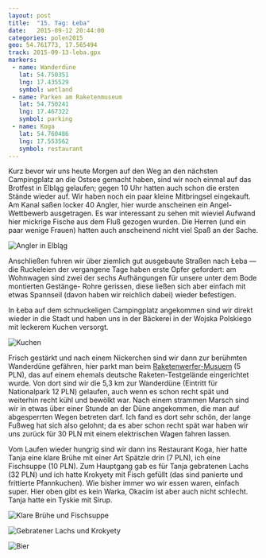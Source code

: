 ```yaml
---
layout: post
title:  "15. Tag: Łeba"
date:   2015-09-12 20:44:00
categories: polen2015
geo: 54.761773, 17.565494
track: 2015-09-13-leba.gpx
markers:
 - name: Wanderdüne
   lat: 54.750351
   lng: 17.435529
   symbol: wetland 
 - name: Parken am Raketenmuseum
   lat: 54.750241
   lng: 17.467322
   symbol: parking
 - name: Koga
   lat: 54.760486
   lng: 17.553562
   symbol: restaurant
---
```


Kurz bevor wir uns heute Morgen auf den Weg an den nächsten Campingplatz an die Ostsee gemacht haben, sind wir noch
einmal auf das Brotfest in Elbląg gelaufen; gegen 10 Uhr hatten auch schon die ersten Stände wieder auf. Wir haben
noch ein paar kleine Mitbringsel eingekauft. Am Kanal saßen locker 40 Angler, hier wurde anscheinen ein Angel-Wettbewerb
ausgetragen. Es war interessant zu sehen mit wieviel Aufwand hier mickrige Fische aus dem Fluß gezogen wurden. Die 
Herren (und ein paar wenige Frauen) hatten auch anscheinend nicht viel Spaß an der Sache.

![Angler in Elbląg](https://pbs.twimg.com/media/COxQsJeWgAAlBsW.jpg:orig)

Anschließen fuhren wir über ziemlich gut ausgebaute Straßen nach Łeba &mdash; die Ruckeleien der vergangene Tage haben
erste Opfer gefordert: am Wohnwagen sind zwei der sechs Aufhängungen für unsere unter dem Bode montierten Gestänge-
Rohre gerissen, diese ließen sich aber einfach mit etwas Spannseil (davon haben wir reichlich dabei) wieder befestigen.

In Łeba auf dem schnuckeligen Campingplatz angekommen sind wir direkt wieder in die Stadt und haben uns in der Bäckerei
in der Wojska Polskiego mit leckerem Kuchen versorgt. 

![Kuchen](https://pbs.twimg.com/media/COyNJyIWUAEmeyf.jpg:orig)

Frisch gestärkt und nach einem Nickerchen sind wir dann zur berühmten Wanderdüne gefähren, hier parkt man beim 
[Raketenwerfer-Musuem](http://www.lebskiserwisturystyczny.pl/oferujemy/zwiedzanie-muzeum-wyrzutni-rakiet/) (5 PLN), das 
auf einem ehemals deutsche Raketen-Testgelände eingerichtet wurde. Von dort sind wir die 5,3 km zur Wanderdüne (Eintritt
für Nationalpark 12 PLN) gelaufen, auch wenn es schon recht spät und weiterhin recht kühl und bewölkt war. Nach einem 
strammen Marsch sind wir in etwas über einer Stunde an der Düne angekommen, die man auf abgesperrten Wegen betreten
darf. Ich fand es dort sehr schön, der lange Fußweg hat sich also gelohnt; da es aber schon recht spät war haben wir 
uns zurück für 30 PLN mit einem elektrischen Wagen fahren lassen.

Vom Laufen wieder hungrig sind wir dann ins Restaurant Koga, hier hatte Tanja eine klare Brühe mit einer Art Spätzle
drin (7 PLN), ich eine Fischsuppe (10 PLN). Zum Hauptgang gab es für Tanja gebratenen Lachs (32 PLN) und ich hatte
Krokyety mit Fisch gefüllt (das sind panierte und frittierte Pfannkuchen). Wie bisher immer wo wir essen waren, einfach
super. Hier oben gibt es kein Warka, Okacim ist aber auch nicht schlecht. Tanja hatte ein Tyskie mit Sirup.

![Klare Brühe und Fischsuppe](https://pbs.twimg.com/media/COzeItAVEAAWuAf.jpg:orig)

![Gebratener Lachs und Krokyety](https://pbs.twimg.com/media/COzeHoEU8AAVLbd.jpg:orig)

![Bier](https://pbs.twimg.com/media/COzeJouUEAAzqU-.jpg:orig)
